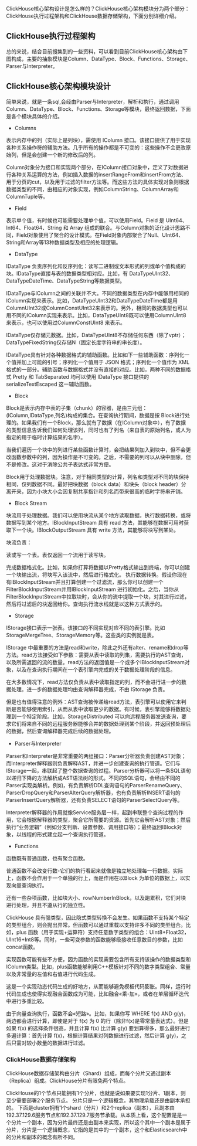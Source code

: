 ClickHouse核心架构设计是怎么样的？ClickHouse核心架构模块分为两个部分：ClickHouse执行过程架构和ClickHouse数据存储架构，下面分别详细介绍。

## ClickHouse执行过程架构

总的来说，结合目前搜集到的一些资料，可以看到目前ClickHouse核心架构由下图构成，主要的抽象模块是Column、DataType、Block、Functions、Storage、Parser与Interpreter。


## ClickHouse核心架构模块设计

简单来说，就是一条sql,会经由Parser与Interpreter，解析和执行，通过调用Column、DataType、Block、Functions、Storage等模块，最终返回数据，下面是各个模块具体的介绍。

- Columns

表示内存中的列（实际上是列块），需使用 IColumn 接口。该接口提供了用于实现各种关系操作符的辅助方法。几乎所有的操作都是不可变的：这些操作不会更改原始列，但是会创建一个新的修改后的列。

Column对象分为接口和实现两个部分，在IColumn接口对象中，定义了对数据进行各种关系运算的方法，例如插入数据的insertRangeFrom和insertFrom方法、用于分页的cut，以及用于过滤的filter方法等。而这些方法的具体实现对象则根据数据类型的不同，由相应的对象实现，例如ColumnString、ColumnArray和ColumnTuple等。

- Field

表示单个值，有时候也可能需要处理单个值，可以使用Field。Field 是 UInt64、Int64、Float64、String 和 Array 组成的联合。与Column对象的泛化设计思路不同，Field对象使用了聚合的设计模式。在Field对象内部聚合了Null、UInt64、String和Array等13种数据类型及相应的处理逻辑。

- DataType

IDataType 负责序列化和反序列化：读写二进制或文本形式的列或单个值构成的块。IDataType直接与表的数据类型相对应。比如，有 DataTypeUInt32、DataTypeDateTime、DataTypeString等数据类型。

IDataType与IColumn之间的关联并不大。不同的数据类型在内存中能够用相同的IColumn实现来表示。比如，DataTypeUInt32和DataTypeDateTime都是用ColumnUInt32或ColumnConstUInt32来表示的。另外，相同的数据类型也可以用不同的IColumn实现来表示。比如，DataTypeUInt8既可以使用ColumnUInt8 来表示，也可以使用过ColumnConstUInt8 来表示。

IDataType仅存储元数据。比如，DataTypeUInt8不存储任何东西（除了vptr）；DataTypeFixedString仅存储N（固定长度字符串的串长度）。

IDataType具有针对各种数据格式的辅助函数。比如如下一些辅助函数：序列化一个值并加上可能的引号；序列化一个值用于 JSON 格式；序列化一个值作为 XML 格式的一部分。辅助函数与数据格式并没有直接的对应。比如，两种不同的数据格式 Pretty 和 TabSeparated 均可以使用 IDataType 接口提供的 serializeTextEscaped 这一辅助函数。

- Block

Block是表示内存中表的子集（chunk）的容器，是由三元组：(IColumn,IDataType,列名)构成的集合。在查询执行期间，数据是按 Block进行处理的。如果我们有一个Block，那么就有了数据（在IColumn对象中），有了数据的类型信息告诉我们如何处理该列，同时也有了列名（来自表的原始列名，或人为指定的用于临时计算结果的名字）。

当我们遍历一个块中的列进行某些函数计算时，会把结果列加入到块中，但不会更改函数参数中的列，因为操作是不可变的。之后，不需要的列可以从块中删除，但不是修改。这对于消除公共子表达式非常方便。

Block用于处理数据块。注意，对于相同类型的计算，列名和类型对不同的块保持相同，仅列数据不同。最好把块数据（block data）和块头（block header）分离开来，因为小块大小会因复制共享指针和列名而带来很高的临时字符串开销。

- Block Stream

块流用于处理数据。我们可以使用块流从某个地方读取数据，执行数据转换，或将数据写到某个地方。IBlockInputStream 具有 read 方法，其能够在数据可用时获取下一个块。IBlockOutputStream 具有 write 方法，其能够将块写到某处。

块流负责：

读或写一个表。表仅返回一个流用于读写块。

完成数据格式化。比如，如果你打算将数据以Pretty格式输出到终端，你可以创建一个块输出流，将块写入该流中，然后进行格式化。
执行数据转换。假设你现在有IBlockInputStream并且打算创建一个过滤流，那么你可以创建一个FilterBlockInputStream并用IBlockInputStream 进行初始化。之后，当你从FilterBlockInputStream中拉取块时，会从你的流中提取一个块，对其进行过滤，然后将过滤后的块返回给你。查询执行流水线就是以这种方式表示的。

- Storage

IStorage接口表示一张表。该接口的不同实现对应不同的表引擎。比如 StorageMergeTree、StorageMemory等。这些类的实例就是表。

IStorage 中最重要的方法是read和write，除此之外还有alter、rename和drop等方法。read方法接受如下参数：需要从表中读取的列集，需要执行的AST查询，以及所需返回的流的数量。read方法的返回值是一个或多个IBlockInputStream对象，以及在查询执行期间在一个表引擎内完成的关于数据处理阶段的信息。

在大多数情况下，read方法仅负责从表中读取指定的列，而不会进行进一步的数据处理。进一步的数据处理均由查询解释器完成，不由 IStorage 负责。

但是也有值得注意的例外：AST查询被传递给read方法，表引擎可以使用它来判断是否能够使用索引，从而从表中读取更少的数据。有时候，表引擎能够将数据处理到一个特定阶段。比如，StorageDistributed 可以向远程服务器发送查询，要求它们将来自不同的远程服务器能够合并的数据处理到某个阶段，并返回预处理后的数据，然后查询解释器完成后续的数据处理。

- Parser与Interpreter

Parser和Interpreter是非常重要的两组接口：Parser分析器负责创建AST对象；而Interpreter解释器则负责解释AST，并进一步创建查询的执行管道。它们与IStorage一起，串联起了整个数据查询的过程。Parser分析器可以将一条SQL语句以递归下降的方法解析成AST语法树的形式。不同的SQL语句，会经由不同的Parser实现类解析。例如，有负责解析DDL查询语句的ParserRenameQuery、ParserDropQuery和ParserAlterQuery解析器，也有负责解析INSERT语句的ParserInsertQuery解析器，还有负责SELECT语句的ParserSelectQuery等。

Interpreter解释器的作用就像Service服务层一样，起到串联整个查询过程的作用，它会根据解释器的类型，聚合它所需要的资源。首先它会解析AST对象；然后执行“业务逻辑”（例如分支判断、设置参数、调用接口等）；最终返回IBlock对象，以线程的形式建立起一个查询执行管道。

- Functions

函数既有普通函数，也有聚合函数。

普通函数不会改变行数-它们的执行看起来就像是独立地处理每一行数据。实际上，函数不会作用于一个单独的行上，而是作用在以Block 为单位的数据上，以实现向量查询执行。

还有一些杂项函数，比如块大小、rowNumberInBlock，以及跑累积，它们对块进行处理，并且不遵从行的独立性。

ClickHouse 具有强类型，因此隐式类型转换不会发生。如果函数不支持某个特定的类型组合，则会抛出异常。但函数可以通过重载以支持许多不同的类型组合。比如，plus 函数（用于实现+运算符）支持任意数字类型的组合：UInt8+Float32，UInt16+Int8等。同时，一些可变参数的函数能够级接收任意数目的参数，比如concat函数。

实现函数可能有些不方便，因为函数的实现需要包含所有支持该操作的数据类型和IColumn类型。比如，plus函数能够利用C++模板针对不同的数字类型组合、常量以及非常量的左值和右值进行代码生成。

这是一个实现动态代码生成的好地方，从而能够避免模板代码膨胀。同样，运行时代码生成也使得实现融合函数成为可能，比如融合«乘-加»，或者在单层循环迭代中进行多重比较。

由于向量查询执行，函数不会«短路»。比如，如果你写 WHERE f(x) AND g(y)，两边都会进行计算，即使是对于 f(x) 为 0 的行（除非f(x)是零常量表达式）。但是如果 f(x) 的选择条件很高，并且计算 f(x) 比计算 g(y) 要划算得多，那么最好进行多遍计算：首先计算 f(x)，根据计算结果对列数据进行过滤，然后计算 g(y)，之后只需对较小数量的数据进行过滤。

### ClickHouse数据存储架构

ClickHouse数据存储架构由分片（Shard）组成，而每个分片又通过副本（Replica）组成。ClickHouse分片有限免两个特点。

ClickHouse的1个节点只能拥有1个分片，也就是说如果要实现1分片、1副本，则至少需要部署2个服务节点。
分片只是一个逻辑概念，其物理承载还是由副本承担的。
下面是cluster拥有1个shard（分片）和2个replica（副本），且副本由192.37.129.6服务节点和192.37.129.7服务节承载。从本质上看，这个配置是是一个分片一个副本，因为分片最终还是由副本来实现，所以这个其中一个副本是属于分片，分片是一个逻辑概念，它指的是其中的一个副本，这个和Elasticsearch中的分片和副本的概念有所不同。
